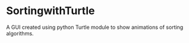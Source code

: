 # SortingwithTurtle
A GUI created using python Turtle module to show animations of sorting algorithms.

